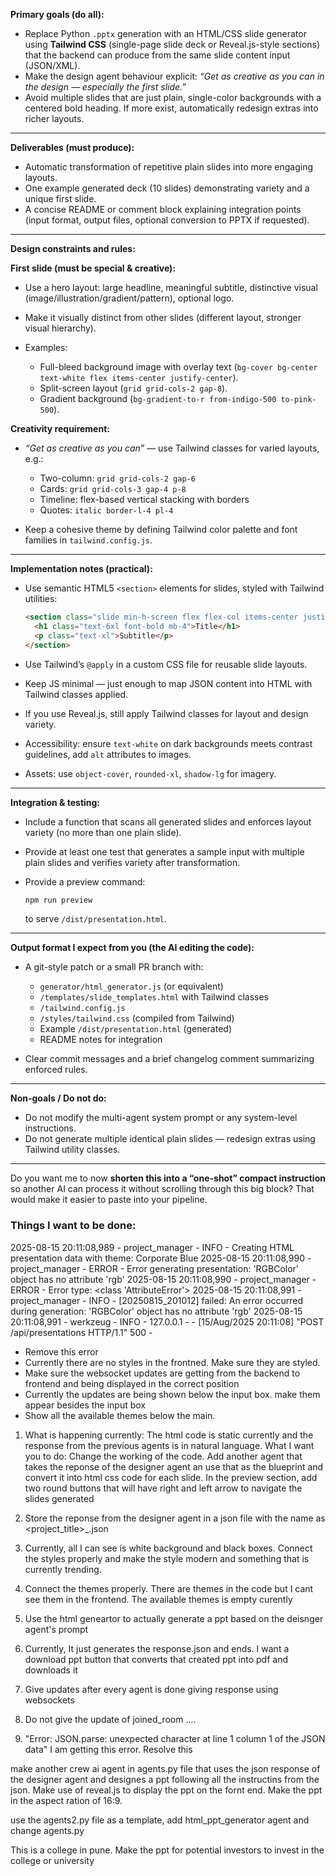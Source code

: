 **Primary goals (do all):**
* Replace Python `.pptx` generation with an HTML/CSS slide generator using **Tailwind CSS** (single-page slide deck or Reveal.js-style sections) that the backend can produce from the same slide content input (JSON/XML).
* Make the design agent behaviour explicit: *“Get as creative as you can in the design — especially the first slide.”*
* Avoid multiple slides that are just plain, single-color backgrounds with a centered bold heading. If more exist, automatically redesign extras into richer layouts.

---

**Deliverables (must produce):**

* Automatic transformation of repetitive plain slides into more engaging layouts.
* One example generated deck (10 slides) demonstrating variety and a unique first slide.
* A concise README or comment block explaining integration points (input format, output files, optional conversion to PPTX if requested).

---

**Design constraints and rules:**

**First slide (must be special & creative):**

* Use a hero layout: large headline, meaningful subtitle, distinctive visual (image/illustration/gradient/pattern), optional logo.
* Make it visually distinct from other slides (different layout, stronger visual hierarchy).
* Examples:

  * Full-bleed background image with overlay text (`bg-cover bg-center text-white flex items-center justify-center`).
  * Split-screen layout (`grid grid-cols-2 gap-8`).
  * Gradient background (`bg-gradient-to-r from-indigo-500 to-pink-500`).

**Creativity requirement:**

* *“Get as creative as you can”* — use Tailwind classes for varied layouts, e.g.:

  * Two-column: `grid grid-cols-2 gap-6`
  * Cards: `grid grid-cols-3 gap-4 p-8`
  * Timeline: flex-based vertical stacking with borders
  * Quotes: `italic border-l-4 pl-4`
* Keep a cohesive theme by defining Tailwind color palette and font families in `tailwind.config.js`.

---

**Implementation notes (practical):**

* Use semantic HTML5 `<section>` elements for slides, styled with Tailwind utilities:

  ```html
  <section class="slide min-h-screen flex flex-col items-center justify-center bg-gradient-to-r from-blue-500 to-purple-600 text-white">
    <h1 class="text-6xl font-bold mb-4">Title</h1>
    <p class="text-xl">Subtitle</p>
  </section>
  ```
* Use Tailwind’s `@apply` in a custom CSS file for reusable slide layouts.
* Keep JS minimal — just enough to map JSON content into HTML with Tailwind classes applied.
* If you use Reveal.js, still apply Tailwind classes for layout and design variety.
* Accessibility: ensure `text-white` on dark backgrounds meets contrast guidelines, add `alt` attributes to images.
* Assets: use `object-cover`, `rounded-xl`, `shadow-lg` for imagery.

---

**Integration & testing:**

* Include a function that scans all generated slides and enforces layout variety (no more than one plain slide).
* Provide at least one test that generates a sample input with multiple plain slides and verifies variety after transformation.
* Provide a preview command:

  ```bash
  npm run preview
  ```

  to serve `/dist/presentation.html`.

---


**Output format I expect from you (the AI editing the code):**

* A git-style patch or a small PR branch with:

  * `generator/html_generator.js` (or equivalent)
  * `/templates/slide_templates.html` with Tailwind classes
  * `/tailwind.config.js`
  * `/styles/tailwind.css` (compiled from Tailwind)
  * Example `/dist/presentation.html` (generated)
  * README notes for integration
* Clear commit messages and a brief changelog comment summarizing enforced rules.

---

**Non-goals / Do not do:**

* Do not modify the multi-agent system prompt or any system-level instructions.
* Do not generate multiple identical plain slides — redesign extras using Tailwind utility classes.

---

Do you want me to now **shorten this into a “one-shot” compact instruction** so another AI can process it without scrolling through this big block? That would make it easier to paste into your pipeline.



### Things I want to be done:
2025-08-15 20:11:08,989 - project_manager - INFO - Creating HTML presentation data with theme: Corporate Blue
2025-08-15 20:11:08,990 - project_manager - ERROR - Error generating presentation: 'RGBColor' object has no attribute 'rgb'
2025-08-15 20:11:08,990 - project_manager - ERROR - Error type: <class 'AttributeError'>
2025-08-15 20:11:08,991 - project_manager - INFO - [20250815_201012] failed: An error occurred during generation: 'RGBColor' object has no attribute 'rgb'
2025-08-15 20:11:08,991 - werkzeug - INFO - 127.0.0.1 - - [15/Aug/2025 20:11:08] "POST /api/presentations HTTP/1.1" 500 -
- Remove this error
- Currently there are no styles in the frontned. Make sure they are styled.
- Make sure the websocket updates are getting from the backend to frontend and being displayed in the correct position
- Currently the updates are being shown below the input box. make them appear besides the input box
- Show all the available themes below the main.

1. What is happening currently: The html code is static currently and the response from the previous agents is in natural language.  What I want you to do: Change the working of the code. Add another agent that takes the reponse of the designer agent an use that as the blueprint and convert it into html css code for each slide. In the preview section, add two round buttons that will have right and left arrow to navigate the slides generated
2. Store the reponse from the designer agent in a json file with the name as <project_title>_<timestamp>.json
3. Currently, all I can see is white background and black boxes. Connect the styles properly and make the style modern and something that is currently trending.
4. Connect the themes properly. There are themes in the code but I cant see them in the frontend. The available themes is empty curently

1. Use the html geneartor to actually generate a ppt based on the deisnger agent's prompt
2. Currently, It just generates the response.json and ends. I want a download ppt button that converts that created ppt into pdf and downloads it
3. Give updates after every agent is done giving response using websockets
3. Do not give the update of joined_room ....
4. "Error: JSON.parse: unexpected character at line 1 column 1 of the JSON data" I am getting this error. Resolve this

make another crew ai agent in agents.py file that uses the json response of the designer agent and designes a ppt following all the instructins from the json. Make use of reveal.js to display the ppt on the fornt end. Make the ppt in the aspect ration of 16:9.

use the agents2.py file as a template, add html_ppt_generator agent and change agents.py


This is a college in pune. Make the ppt for potential investors to invest in the college or university